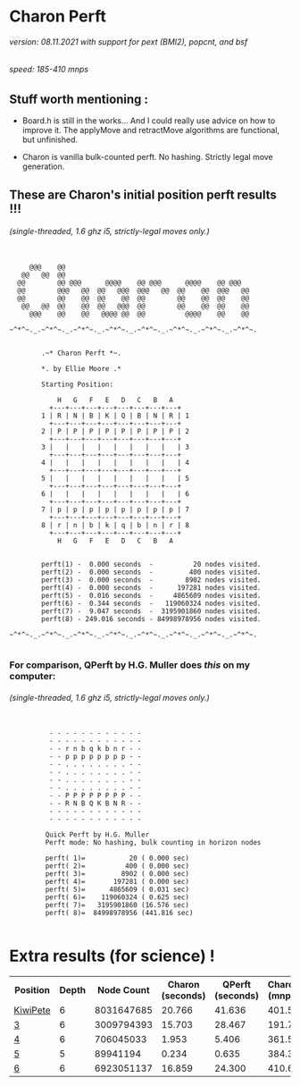# Charon Perft 
###### version: *08.11.2021 with support for pext (BMI2), popcnt, and bsf*
###### speed: *185-410 mnps*  
## Stuff worth mentioning :
<p>
 <ul>
  <li>
   <p>
Board.h is still in the works... And I could really use advice on how to improve it.
The applyMove and retractMove algorithms are functional, but unfinished.
   </p> 
  </li> 
  <li>
   <p>
Charon is vanilla bulk-counted perft. No hashing. Strictly legal move generation.
   </p>
  </li> 
 </ul> 
</p>

## These are Charon's initial position perft results !!!
###### *(single-threaded, 1.6 ghz i5, strictly-legal moves only.)*
 <pre>
  <code>
     @@@    @@
   @@   @@  @@
  @@        @@ @@@      @@@@    @@ @@@      @@@@    @@ @@@
  @@        @@@   @@  @@   @@@  @@@   @@  @@    @@  @@@   @@
  @@        @@    @@  @@    @@  @@        @@    @@  @@    @@
   @@   @@  @@    @@  @@   @@@  @@        @@    @@  @@    @@
     @@@    @@    @@   @@@@ @@  @@          @@@@    @@    @@

~^*^~._.~^*^~._.~^*^~._.~^*^~._.~^*^~._.~^*^~._.~^*^~._.~^*^~.


        .~* Charon Perft *~.

        *. by Ellie Moore .*

        Starting Position:

            H   G   F   E   D   C   B   A
          +---+---+---+---+---+---+---+---+
        1 | R | N | B | K | Q | B | N | R | 1
          +---+---+---+---+---+---+---+---+
        2 | P | P | P | P | P | P | P | P | 2
          +---+---+---+---+---+---+---+---+
        3 |   |   |   |   |   |   |   |   | 3
          +---+---+---+---+---+---+---+---+
        4 |   |   |   |   |   |   |   |   | 4
          +---+---+---+---+---+---+---+---+
        5 |   |   |   |   |   |   |   |   | 5
          +---+---+---+---+---+---+---+---+
        6 |   |   |   |   |   |   |   |   | 6
          +---+---+---+---+---+---+---+---+
        7 | p | p | p | p | p | p | p | p | 7
          +---+---+---+---+---+---+---+---+
        8 | r | n | b | k | q | b | n | r | 8
          +---+---+---+---+---+---+---+---+
            H   G   F   E   D   C   B   A


        perft(1) -  0.000 seconds  -          20 nodes visited.
        perft(2) -  0.000 seconds  -         400 nodes visited.
        perft(3) -  0.000 seconds  -        8902 nodes visited.
        perft(4) -  0.000 seconds  -      197281 nodes visited.
        perft(5) -  0.016 seconds  -     4865609 nodes visited.
        perft(6) -  0.344 seconds  -   119060324 nodes visited.
        perft(7) -  9.047 seconds  -  3195901860 nodes visited.
        perft(8) - 249.016 seconds - 84998978956 nodes visited.
        
~^*^~._.~^*^~._.~^*^~._.~^*^~._.~^*^~._.~^*^~._.~^*^~._.~^*^~.
 </code>
</pre> 
### For comparison, QPerft by H.G. Muller does *this* on my computer:
###### *(single-threaded, 1.6 ghz i5, strictly-legal moves only.)*
<pre>
 <code>
          - - - - - - - - - - - -
          - - - - - - - - - - - -
          - - r n b q k b n r - -
          - - p p p p p p p p - -
          - - . . . . . . . . - -
          - - . . . . . . . . - -
          - - . . . . . . . . - -
          - - . . . . . . . . - -
          - - P P P P P P P P - -
          - - R N B Q K B N R - -
          - - - - - - - - - - - -
          - - - - - - - - - - - -

         Quick Perft by H.G. Muller
         Perft mode: No hashing, bulk counting in horizon nodes

         perft( 1)=           20 ( 0.000 sec)
         perft( 2)=          400 ( 0.000 sec)
         perft( 3)=         8902 ( 0.000 sec)
         perft( 4)=       197281 ( 0.000 sec)
         perft( 5)=      4865609 ( 0.031 sec)
         perft( 6)=    119060324 ( 0.625 sec)
         perft( 7)=   3195901860 (16.576 sec)
         perft( 8)=  84998978956 (441.816 sec)
 </code>
</pre>
# Extra results (for science) !
<table style="width:100%">
 <tr>
  <th>Position</th>
  <th>Depth</th>
  <th>Node Count</th>
  <th>Charon (seconds)</th>
  <th>QPerft (seconds)</th>
  <th>Charon (mnps)</th>
  <th>QPerft (mnps)</th>
 </tr>
 <tr>
  <td><a href = "https://www.chessprogramming.org/Perft_Results#Position_2">KiwiPete</a></td>
  <td>6</td>
  <td>8031647685</td>
  <td>20.766</td>
  <td>41.636</td>
  <td>401.5</td>
  <td>192.9</td>
 </tr>
 <tr>
  <td><a href = "https://www.chessprogramming.org/Perft_Results#Position_3">3</a></td>
  <td>6</td>
  <td>3009794393</td>
  <td>15.703</td>
  <td>28.467</td>
  <td>191.7</td>
  <td>105.7</td>
 </tr>
 <tr>
  <td><a href = "https://www.chessprogramming.org/Perft_Results#Position_4">4</a></td>
  <td>6</td>
  <td>706045033</td>
  <td>1.953</td>
  <td>5.406</td>
  <td>361.5</td>
  <td>130.6</td>
 </tr>
 <tr>
  <td><a href = "https://www.chessprogramming.org/Perft_Results#Position_5">5</a></td>
  <td>5</td> 
  <td>89941194</td>
  <td>0.234</td>
  <td>0.635</td>
  <td>384.3</td>
  <td>141.6</td>
 </tr>
 <tr>
  <td><a href = "https://www.chessprogramming.org/Perft_Results#Position_6">6</a></td>
  <td>6</td> 
  <td>6923051137</td>
  <td>16.859</td>
  <td>24.300</td>
  <td>410.6</td>
  <td>284.9</td>
 </tr>
</table>

